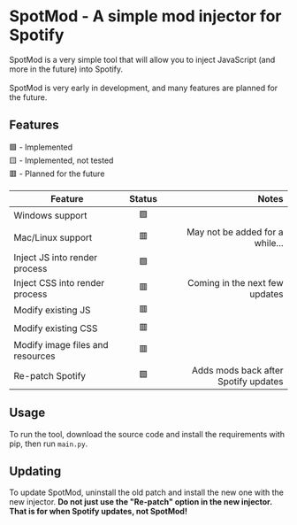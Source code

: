 # SpotMod - A simple mod injector for Spotify
SpotMod is a very simple tool that will allow you to inject JavaScript (and more in the future) into Spotify.<br><br>
SpotMod is very early in development, and many features are planned for the future.

## Features
🟩 - Implemented<br>
🟨 - Implemented, not tested<br>
🟥 - Planned for the future

Feature|Status|Notes
-|:-:|-:
Windows support | 🟩 
Mac/Linux support | 🟥 | May not be added for a while...
Inject JS into render process | 🟩
Inject CSS into render process | 🟥 | Coming in the next few updates
Modify existing JS | 🟥
Modify existing CSS | 🟥
Modify image files and resources | 🟥
Re-patch Spotify | 🟩 | Adds mods back after Spotify updates

## Usage
To run the tool, download the source code and install the requirements with pip, then run `main.py`.

## Updating
To update SpotMod, uninstall the old patch and install the new one with the new injector.
__Do not just use the "Re-patch" option in the new injector. That is for when Spotify updates, not SpotMod!__
